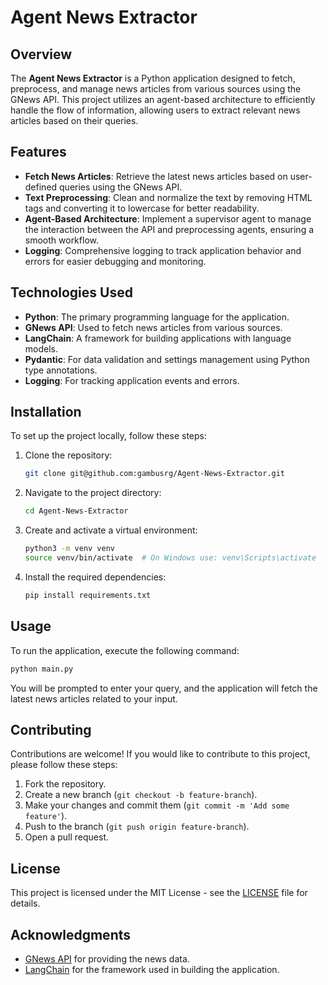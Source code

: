 # Agent News Extractor

## Overview

The **Agent News Extractor** is a Python application designed to fetch, preprocess, and manage news articles from various sources using the GNews API. This project utilizes an agent-based architecture to efficiently handle the flow of information, allowing users to extract relevant news articles based on their queries.

## Features

- **Fetch News Articles**: Retrieve the latest news articles based on user-defined queries using the GNews API.
- **Text Preprocessing**: Clean and normalize the text by removing HTML tags and converting it to lowercase for better readability.
- **Agent-Based Architecture**: Implement a supervisor agent to manage the interaction between the API and preprocessing agents, ensuring a smooth workflow.
- **Logging**: Comprehensive logging to track application behavior and errors for easier debugging and monitoring.

## Technologies Used

- **Python**: The primary programming language for the application.
- **GNews API**: Used to fetch news articles from various sources.
- **LangChain**: A framework for building applications with language models.
- **Pydantic**: For data validation and settings management using Python type annotations.
- **Logging**: For tracking application events and errors.

## Installation

To set up the project locally, follow these steps:

1. Clone the repository:
   ```bash
   git clone git@github.com:gambusrg/Agent-News-Extractor.git
   ```
2. Navigate to the project directory:
   ```bash
   cd Agent-News-Extractor
   ```
3. Create and activate a virtual environment:
   ```bash
   python3 -m venv venv
   source venv/bin/activate  # On Windows use: venv\Scripts\activate
   ```
4. Install the required dependencies:
   ```bash
   pip install requirements.txt
   ```

## Usage

To run the application, execute the following command:

```bash
python main.py
```

You will be prompted to enter your query, and the application will fetch the latest news articles related to your input.

## Contributing

Contributions are welcome! If you would like to contribute to this project, please follow these steps:

1. Fork the repository.
2. Create a new branch (`git checkout -b feature-branch`).
3. Make your changes and commit them (`git commit -m 'Add some feature'`).
4. Push to the branch (`git push origin feature-branch`).
5. Open a pull request.

## License

This project is licensed under the MIT License - see the [LICENSE](LICENSE) file for details.

## Acknowledgments

- [GNews API](https://gnews.io/docs/) for providing the news data.
- [LangChain](https://langchain.readthedocs.io/en/latest/) for the framework used in building the application.
